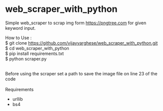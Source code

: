 # web_scraper_with_python
Simple web_scraper to scrap img form https://pngtree.com for given keyword input.

How to Use : <br>
$ git clone https://github.com/vijayvarghese/web_scraper_with_python.git <br>
$ cd web_scraper_with_python<br>
$ pip install requirements.txt<br>
$ python scraper.py<br>
<br>

Before using the scraper set a path to save the image file on line 23 of the code<br>
<br>
Requirements
 * urllib
 * bs4
